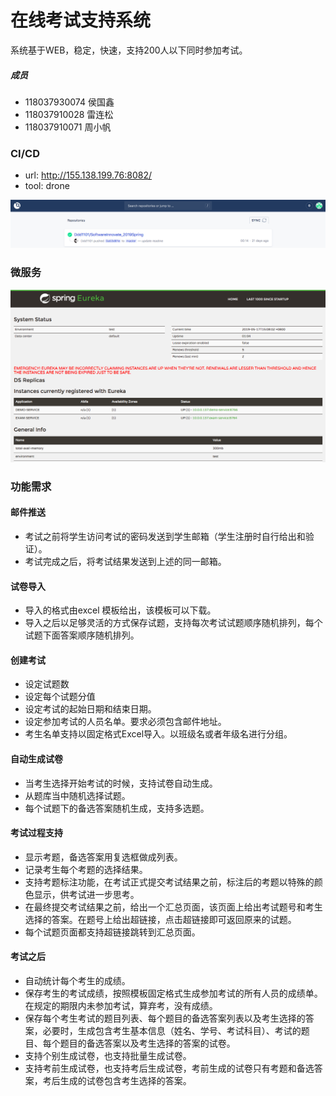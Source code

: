 # 在线考试支持系统

系统基于WEB，稳定，快速，支持200人以下同时参加考试。

##### 成员

- 118037930074 侯国鑫
- 118037910028 雷连松
- 118037910071 周小帆

### CI/CD
- url: http://155.138.199.76:8082/
- tool: drone

![image](https://github.com/Ddd1101/SoftwareInnovate_2019Spring/blob/develop/image/WX20190423-205903.png)


### 微服务
![image](https://github.com/Ddd1101/SoftwareInnovate_2019Spring/blob/develop/image/WX20190517-150808.png)

### 功能需求

#### 邮件推送

- 考试之前将学生访问考试的密码发送到学生邮箱（学生注册时自行给出和验证）。
- 考试完成之后，将考试结果发送到上述的同一邮箱。

#### 试卷导入

- 导入的格式由excel 模板给出，该模板可以下载。
- 导入之后以足够灵活的方式保存试题，支持每次考试试题顺序随机排列，每个试题下面答案顺序随机排列。

#### 创建考试

- 设定试题数
- 设定每个试题分值
- 设定考试的起始日期和结束日期。
- 设定参加考试的人员名单。要求必须包含邮件地址。
- 考生名单支持以固定格式Excel导入。以班级名或者年级名进行分组。

#### 自动生成试卷

- 当考生选择开始考试的时候，支持试卷自动生成。
- 从题库当中随机选择试题。
- 每个试题下的备选答案随机生成，支持多选题。


#### 考试过程支持

- 显示考题，备选答案用复选框做成列表。
- 记录考生每个考题的选择结果。
- 支持考题标注功能，在考试正式提交考试结果之前，标注后的考题以特殊的颜色显示，供考试进一步思考。
- 在最终提交考试结果之前，给出一个汇总页面，该页面上给出考试题号和考生选择的答案。在题号上给出超链接，点击超链接即可返回原来的试题。
- 每个试题页面都支持超链接跳转到汇总页面。

#### 考试之后

- 自动统计每个考生的成绩。
- 保存考生的考试成绩，按照模板固定格式生成参加考试的所有人员的成绩单。在规定的期限内未参加考试，算弃考，没有成绩。
- 保存每个考生考试的题目列表、每个题目的备选答案列表以及考生选择的答案，必要时，生成包含考生基本信息（姓名、学号、考试科目）、考试的题目、每个题目的备选答案以及考生选择的答案的试卷。
- 支持个别生成试卷，也支持批量生成试卷。
- 支持考前生成试卷，也支持考后生成试卷，考前生成的试卷只有考题和备选答案，考后生成的试卷包含考生选择的答案。
